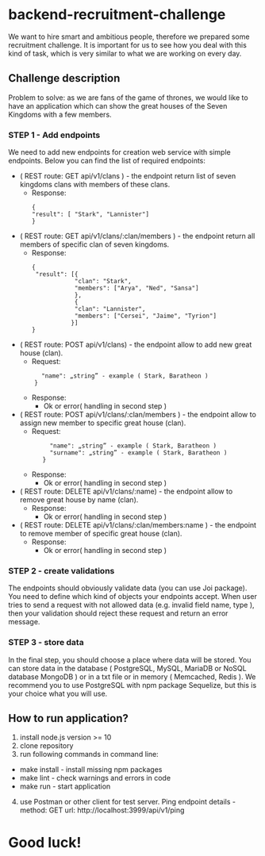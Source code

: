 # backend-recruitment-challenge
We want to hire smart and ambitious people, therefore we prepared some recruitment challenge. It is important for us to see how you deal with this kind of task, which is very similar to what we are working on every day.

## Challenge description
Problem to solve: as we are fans of the game of thrones, we would like to have an application which can show the great houses of the Seven Kingdoms with a few members.

### STEP 1 - Add endpoints
We need to add new endpoints for creation web service with simple endpoints. Below you can find the list of required endpoints:
- ( REST route: GET api/v1/clans ) - the endpoint return list of seven kingdoms clans with members of these clans.
    - Response:
        ```
        {
        "result": [ "Stark", "Lannister"]
        }        
        ```
- ( REST route: GET api/v1/clans/:clan/members ) - the endpoint return all members of specific clan of seven kingdoms.
    - Response:
        ```
        {
         "result": [{
                	"clan": "Stark",
  	                "members": ["Arya", "Ned", "Sansa"]
                    },
                    {
  	                "clan": "Lannister",
  	                "members": ["Cersei", "Jaime", "Tyrion"]
                   }]
        }
        ```
- ( REST route: POST api/v1/clans) - the endpoint allow to add new great house (clan).
    - Request:
     ``` {
           "name": „string” - example ( Stark, Baratheon ) 
         } 
     ```
    - Response:
        - Ok or error( handling in second step )
- ( REST route: POST api/v1/clans/:clan/members ) - the endpoint allow to assign new member to specific great house (clan).
    - Request:
      ```{
           "name": „string” - example ( Stark, Baratheon ) 
           "surname": „string” - example ( Stark, Baratheon )
         } 
      ```
    - Response:
        - Ok or error( handling in second step )
- ( REST route: DELETE api/v1/clans/:name) - the endpoint allow to remove great house by name (clan).
    - Response:
        -  Ok or error( handling in second step )
- ( REST route: DELETE api/v1/clans/:clan/members:name ) - the endpoint to remove member of specific great house (clan).
    - Response:
         -  Ok or error( handling in second step )

### STEP 2 - create validations

The endpoints should obviously validate data (you can use Joi package). You need to define which kind of objects your endpoints accept. When user tries to send a request with not allowed data (e.g. invalid field name, type ), then your validation should reject these request and return an error message.

### STEP 3 - store data 

In the final step, you should choose a place where data will be stored. You can store data in the database ( PostgreSQL, MySQL, MariaDB or NoSQL database MongoDB ) or in a txt file or in memory ( Memcached, Redis ). We recommend you to use PostgreSQL with npm package Sequelize, but this is your choice what you will use. 

## How to run application?

1) install node.js version >= 10
2) clone repository
3) run following commands in command line:
- make install - install missing npm packages
- make lint - check warnings and errors in code
- make run - start application
4) use Postman or other client for test server. Ping endpoint details - method: GET url: http://localhost:3999/api/v1/ping

# Good luck!
